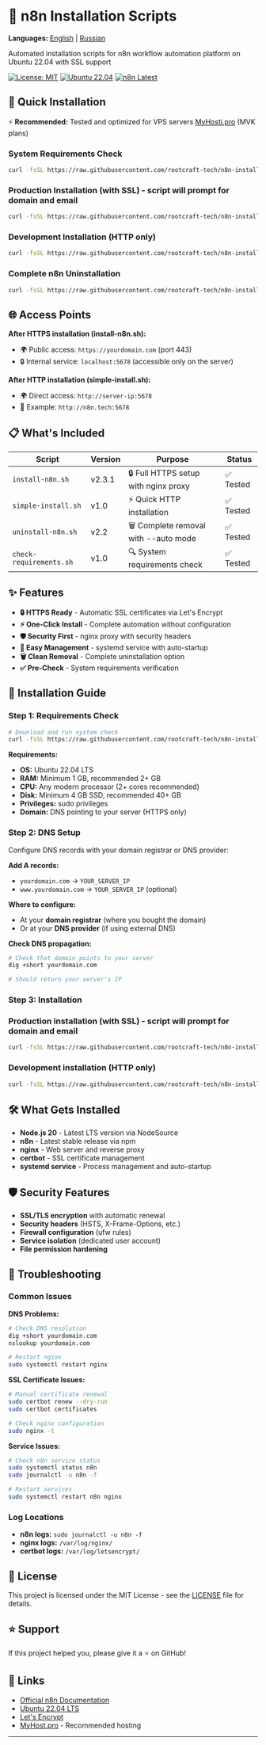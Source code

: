 # 🚀 n8n Installation Scripts

**Languages:** [English](README.md) | [Russian](README.ru.md)

Automated installation scripts for n8n workflow automation platform on Ubuntu 22.04 with SSL support

[![License: MIT](https://img.shields.io/badge/License-MIT-yellow.svg)](https://opensource.org/licenses/MIT)
[![Ubuntu 22.04](https://img.shields.io/badge/Ubuntu-22.04%20LTS-orange.svg)](https://ubuntu.com/)
[![n8n Latest](https://img.shields.io/badge/n8n-Latest-blue.svg)](https://n8n.io/)

## 🚀 Quick Installation

⚡ **Recommended:** Tested and optimized for VPS servers [MyHosti.pro](https://myhosti.pro/services/vds) (MVK plans)

### System Requirements Check
```bash
curl -fsSL https://raw.githubusercontent.com/rootcraft-tech/n8n-installer1/main/check-requirements.sh | bash
```

### Production Installation (with SSL) - script will prompt for domain and email
```bash
curl -fsSL https://raw.githubusercontent.com/rootcraft-tech/n8n-installer1/main/install-n8n.sh | sudo bash
```

### Development Installation (HTTP only)
```bash
curl -fsSL https://raw.githubusercontent.com/rootcraft-tech/n8n-installer1/main/simple-install.sh | sudo bash
```

### Complete n8n Uninstallation

```bash
curl -fsSL https://raw.githubusercontent.com/rootcraft-tech/n8n-installer1/main/uninstall-n8n.sh | sudo bash
```
## 🌐 Access Points

**After HTTPS installation (install-n8n.sh):**
- 🌍 Public access: `https://yourdomain.com` (port 443)
- 🔒 Internal service: `localhost:5678` (accessible only on the server)

**After HTTP installation (simple-install.sh):**  
- 🌍 Direct access: `http://server-ip:5678`
- 📝 Example: `http://n8n.tech:5678`

## 📋 What's Included

| Script | Version | Purpose | Status |
|--------|---------|------------|---------|
| `install-n8n.sh` | v2.3.1 | 🔒 Full HTTPS setup with nginx proxy | ✅ Tested |
| `simple-install.sh` | v1.0 | ⚡ Quick HTTP installation | ✅ Tested |
| `uninstall-n8n.sh` | v2.2 | 🗑️ Complete removal with --auto mode | ✅ Tested |
| `check-requirements.sh` | v1.0 | 🔍 System requirements check | ✅ Tested |

## ✨ Features

- **🔒 HTTPS Ready** - Automatic SSL certificates via Let's Encrypt
- **⚡ One-Click Install** - Complete automation without configuration
- **🛡️ Security First** - nginx proxy with security headers
- **🔧 Easy Management** - systemd service with auto-startup
- **🗑️ Clean Removal** - Complete uninstallation option
- **✅ Pre-Check** - System requirements verification

## 📖 Installation Guide

### Step 1: Requirements Check
```bash
# Download and run system check
curl -fsSL https://raw.githubusercontent.com/rootcraft-tech/n8n-installer1/main/check-requirements.sh | bash
```

**Requirements:**
- **OS:** Ubuntu 22.04 LTS
- **RAM:** Minimum 1 GB, recommended 2+ GB
- **CPU:** Any modern processor (2+ cores recommended)
- **Disk:** Minimum 4 GB SSD, recommended 40+ GB
- **Privileges:** sudo privileges
- **Domain:** DNS pointing to your server (HTTPS only)

### Step 2: DNS Setup
Configure DNS records with your domain registrar or DNS provider:

**Add A records:**
- `yourdomain.com` → `YOUR_SERVER_IP`
- `www.yourdomain.com` → `YOUR_SERVER_IP` (optional)

**Where to configure:**
- At your **domain registrar** (where you bought the domain)
- Or at your **DNS provider** (if using external DNS)

**Check DNS propagation:**
```bash
# Check that domain points to your server
dig +short yourdomain.com

# Should return your server's IP
```
### Step 3: Installation

### Production installation (with SSL) - script will prompt for domain and email
```bash
curl -fsSL https://raw.githubusercontent.com/rootcraft-tech/n8n-installer1/main/install-n8n.sh | sudo bash
```

### Development installation (HTTP only)
```bash
curl -fsSL https://raw.githubusercontent.com/rootcraft-tech/n8n-installer1/main/simple-install.sh | sudo bash
```

## 🛠️ What Gets Installed

- **Node.js 20** - Latest LTS version via NodeSource
- **n8n** - Latest stable release via npm
- **nginx** - Web server and reverse proxy
- **certbot** - SSL certificate management
- **systemd service** - Process management and auto-startup

## 🛡️ Security Features

- **SSL/TLS encryption** with automatic renewal
- **Security headers** (HSTS, X-Frame-Options, etc.)
- **Firewall configuration** (ufw rules)
- **Service isolation** (dedicated user account)
- **File permission hardening**

## 🚨 Troubleshooting

### Common Issues

**DNS Problems:**
```bash
# Check DNS resolution
dig +short yourdomain.com
nslookup yourdomain.com

# Restart nginx
sudo systemctl restart nginx
```

**SSL Certificate Issues:**
```bash
# Manual certificate renewal
sudo certbot renew --dry-run
sudo certbot certificates

# Check nginx configuration
sudo nginx -t
```

**Service Issues:**
```bash
# Check n8n service status
sudo systemctl status n8n
sudo journalctl -u n8n -f

# Restart services
sudo systemctl restart n8n nginx
```

### Log Locations
- **n8n logs:** `sudo journalctl -u n8n -f`
- **nginx logs:** `/var/log/nginx/`
- **certbot logs:** `/var/log/letsencrypt/`

## 📄 License

This project is licensed under the MIT License - see the [LICENSE](LICENSE) file for details.

## ⭐ Support

If this project helped you, please give it a ⭐ on GitHub!

## 🔗 Links

- [Official n8n Documentation](https://docs.n8n.io/)
- [Ubuntu 22.04 LTS](https://ubuntu.com/download/server)
- [Let's Encrypt](https://letsencrypt.org/)
- [MyHost.pro](https://myhosti.pro/services/auction) - Recommended hosting

---
